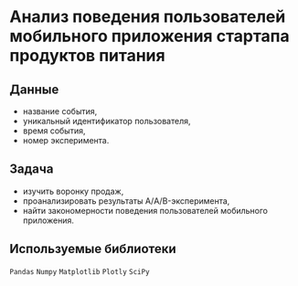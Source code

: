 # Анализ поведения пользователей мобильного приложения стартапа продуктов питания

## Данные
 - название события,
 - уникальный идентификатор пользователя,
 - время события,
 - номер эксперимента.
## Задача
 - изучить воронку продаж,
 - проанализировать результаты А/A/B-эксперимента,
  - найти закономерности поведения пользователей мобильного приложения.
## Используемые библиотеки
`Pandas` `Numpy` `Matplotlib` `Plotly` `SciPy`
